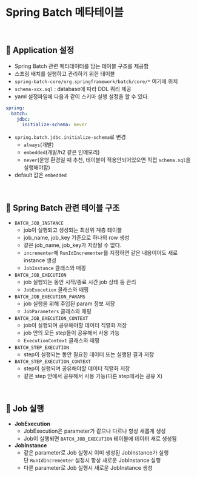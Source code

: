 # Spring Batch 메타테이블

<br>

## :pushpin: Application 설정

- Spring Batch 관련 메타데이터를 담는 테이블 구조를 제공함
- 스프링 배치를 실행하고 관리하기 위한 테이블
- `spring-batch-core/org.springframework/batch/core/*` 여기에 위치
- `schema-xxx.sql` : database에 따라 DDL 쿼리 제공
- yaml 설정파일에 다음과 같이 스키마 실행 설정을 할 수 있다.

```yaml
spring:
  batch:
    jdbc:
      initialize-schema: never
```

- `spring.batch.jdbc.initialize-schema`로 변경
  - `always`(개발)
  - `embedded`(개발/h2 같은 인메모리)
  - `never`(운영 환경일 때 추천, 테이블이 적용안되어있으면 직접 `schema.sql`을 실행해야함)
- default 값은 `embedded`

<br>

## :pushpin: Spring Batch 관련 테이블 구조

- `BATCH_JOB_INSTANCE`
  - job이 실행되고 생성되는 최상위 계층 테이블
  - job_name, job_key 기준으로 하나의 row 생성
  - 같은 job_name, job_key가 저장될 수 없다.
  - `incrementer`에 `RunIdIncrementer`를 지정하면 같은 내용이어도 새로 instance 생성
  - `JobInstance` 클래스와 매핑
- `BATCH_JOB_EXECUTION`
  - job 실행되는 동안 시작/종료 시간 job 상태 등 관리
  - `JobExecution` 클래스와 매핑
- `BATCH_JOB_EXECUTION_PARAMS`
  - job 실행을 위해 주입된 param 정보 저장
  - `JobParameters` 클래스와 매핑
- `BATCH_JOB_EXECUTION_CONTEXT`
  - job이 실행되며 공유해야할 데이터 직렬화 저장
  - job 안의 모든 step들이 공유해서 사용 가능
  - `ExecutionContext` 클래스와 매핑
- `BATCH_STEP_EXECUTION`
  - step이 실행되는 동안 필요한 데이터 또는 실행된 결과 저장
- `BATCH_STEP_EXECUTION_CONTEXT`
  - step이 실행되며 공유해야할 데이터 직렬화 저장
  - 같은 step 안에서 공유해서 사용 가능(다른 step에서는 공유 X)

<br>

## :pushpin: Job 실행

- **JobExecution**
  - JobExecution은 parameter가 같으나 다르나 항상 새롭게 생성
  - Job이 실행되면 `BATCH_JOB_EXECUTION` 테이블에 데이터 새로 생성됨
- **JobInstance**
  - 같은 parameter로 Job 실행시 이미 생성된 JobInstance가 실행  
    단 `RunIdIncrementer` 설정시 항상 새로운 JobInstance 실행
  - 다른 parameter로 Job 실행시 새로운 JobInstance 생성
